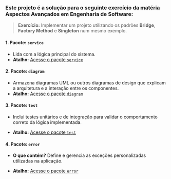 ### Este projeto é a **solução** para o seguinte exercício da matéria **Aspectos Avançados em Engenharia de Software**:

> **Exercício:**
> Implementar um projeto utilizando os padrões **Bridge**, **Factory Method** e **Singleton** num mesmo exemplo.

#### **1. Pacote: `service`**
- Lida com a lógica principal do sistema.
- **Atalho:**
  [Acesse o pacote `service`]()

#### **2. Pacote: `diagram`**
- Armazena diagramas UML ou outros diagramas de design que explicam a arquitetura e a interação entre os componentes.
- **Atalho:**
  [Acesse o pacote `diagram`]()

#### **3. Pacote: `test`**
- Inclui testes unitários e de integração para validar o comportamento correto da lógica implementada.

- **Atalho:**
  [Acesse o pacote `test`]()

#### **4. Pacote: `error`**
- **O que contém?**
  Define e gerencia as exceções personalizadas utilizadas na aplicação.

- **Atalho:**
  [Acesse o pacote `error`]()